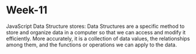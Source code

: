 # Week-11

JavaScript Data Structure stores:
Data Structures are a specific method to store and organize data in a computer so that we can access and modify it efficiently. More accurately, it is a collection of data values, the relationships among them, and the functions or operations we can apply to the data. 